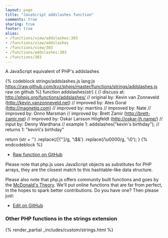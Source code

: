 ```yaml
---
layout: page
title: "JavaScript addslashes function"
comments: true
sharing: true
footer: true
alias:
- /functions/view/addslashes:303
- /functions/view/addslashes
- /functions/view/303
- /functions/addslashes:303
- /functions/303
---
```

<!-- Generated by Rakefile:build -->
A JavaScript equivalent of PHP's addslashes

{% codeblock strings/addslashes.js lang:js https://raw.github.com/kvz/phpjs/master/functions/strings/addslashes.js raw on github %}
function addslashes(str) {
  //  discuss at: http://phpjs.org/functions/addslashes/
  // original by: Kevin van Zonneveld (http://kevin.vanzonneveld.net)
  // improved by: Ates Goral (http://magnetiq.com)
  // improved by: marrtins
  // improved by: Nate
  // improved by: Onno Marsman
  // improved by: Brett Zamir (http://brett-zamir.me)
  // improved by: Oskar Larsson Högfeldt (http://oskar-lh.name/)
  //    input by: Denny Wardhana
  //   example 1: addslashes("kevin's birthday");
  //   returns 1: "kevin\\'s birthday"

  return (str + '')
    .replace(/[\\"']/g, '\\$&')
    .replace(/\u0000/g, '\\0');
}
{% endcodeblock %}

 - [Raw function on GitHub](https://github.com/kvz/phpjs/blob/master/functions/strings/addslashes.js)

Please note that php.js uses JavaScript objects as substitutes for PHP arrays, they are 
the closest match to this hashtable-like data structure. 

Please also note that php.js offers community built functions and goes by the 
[McDonald's Theory](https://medium.com/what-i-learned-building/9216e1c9da7d). We'll put online 
functions that are far from perfect, in the hopes to spark better contributions. 
Do you have one? Then please just: 

 - [Edit on GitHub](https://github.com/kvz/phpjs/edit/master/functions/strings/addslashes.js)


### Other PHP functions in the strings extension
{% render_partial _includes/custom/strings.html %}
